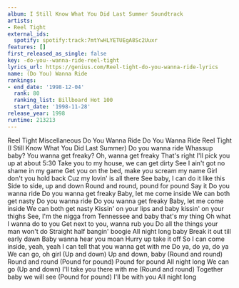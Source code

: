 ```yaml
---
album: I Still Know What You Did Last Summer Soundtrack
artists:
- Reel Tight
external_ids:
  spotify: spotify:track:7mtYwHLYETUEgA8Sc2Uuxr
features: []
first_released_as_single: false
key: -do-you--wanna-ride-reel-tight
lyrics_url: https://genius.com/Reel-tight-do-you-wanna-ride-lyrics
name: (Do You) Wanna Ride
rankings:
- end_date: '1998-12-04'
  rank: 80
  ranking_list: Billboard Hot 100
  start_date: '1998-11-28'
release_year: 1998
runtime: 213213
---
```

Reel Tight
Miscellaneous
Do You Wanna Ride
Do You Wanna Ride
Reel Tight
(I Still Know What You Did Last Summer)
Do you wanna ride
Whassup baby?
You wanna get freaky?
Oh, wanna get freaky
That's right
I'll pick you up at about 5:30
Take you to my house, we can get dirty
See I ain't got no shame in my game
Get you on the bed, make you scream my name
Girl don't you hold back
Cuz my lovin' is all there
See baby, I can do it like this
Side to side, up and down
Round and round, pound for pound
Say it
Do you wanna ride
Do you wanna get freaky
Baby, let me come inside
We can both get nasty
Do you wanna ride
Do you wanna get freaky
Baby, let me come inside
We can both get nasty
Kissin' on your lips and baby kissin' on your thighs
See, I'm the nigga from Tennessee and baby that's my thing
Oh what I wanna do to you
Get next to you, wanna rub you
Do all the things your man won't do
Straight half bangin' boogie
All night long baby
Break it out till early dawn
Baby wanna hear you moan
Hurry up take it off
So I can come inside, yeah, yeah
I can tell that you wanna get with me
Do ya, do ya, do ya
We can go, oh girl
(Up and down)
Up and down, baby
(Round and round)
Round and round
(Pound for pound)
Pound for pound
All night long
We can go
(Up and down)
I'll take you there with me
(Round and round)
Together baby we will see
(Pound for pound)
I'll be with you
All night long
